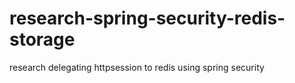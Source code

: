 research-spring-security-redis-storage
======================================

research delegating httpsession to redis using spring security
